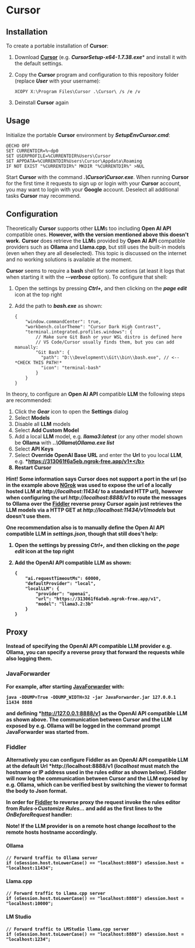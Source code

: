# Cursor

## Installation

To create a portable installation of **Cursor**:

1. Download **[Cursor](https://cursor.com/download)** (e.g. <b>*CursorSetup-x64-1.7.38.exe*</b>* and install it with the default settings.
2. Copy the **Cursor** program and configuration to this repository folder (replace <b>*User*</b> with your username):

   ```
   XCOPY X:\Program Files\Cursor .\Cursor\ /s /e /v
   ```
3. Deinstall **Cursor** again

## Usage

Initialize the portable **Cursor** environment by <b>*SetupEnvCursor.cmd*</b>:

```
@ECHO OFF
SET CURRENTDIR=%~dp0
SET USERPROFILE=%CURRENTDIR%Users\Cursor
SET APPDATA=%CURRENTDIR%Users\Cursor\Appdata\Roaming
IF NOT EXIST "%CURRENTDIR%" MKDIR "%CURRENTDIR%" >NUL
```

Start **Cursor** with the command <b>*.\Cursor\Cursor.exe*</b>.
When running **Cursor** for the first time it requests to sign up or login with your **Cursor** account, you may want to login
with your **Google** account.
Deselect all additional tasks **Cursor** may recommend. 

## Configuration

Theoretically **Cursor** supports other **LLM**s too including **Open AI API** compatible ones.
**However, with the version mentioned above this doesn't work.**
**Cursor** does retrieve the **LLM**s provided by **Open AI API** compatible providers such as **Ollama** and **Llama.cpp**,
but still uses the built-in models (even when they are all deselected).
This topic is discussed on the internet and no working solutions is available at the moment.

**Cursor** seems to require a **bash** shell for some actions (at least it logs that when starting it with the <b>*--verbose*</b> option).
To configure that shell: 

1. Open the settings by pressing <b>*Ctrl+,*</b> and then clicking on the <b>*page edit*</b> icon at the top right
2. Add the path to <b>*bash.exe*</b> as shown:

   ```
   {
       "window.commandCenter": true,
       "workbench.colorTheme": "Cursor Dark High Contrast",
       "terminal.integrated.profiles.windows": {
           // Make sure Git Bash or your WSL distro is defined here
           // VS Code/Cursor usually finds them, but you can add manually:
           "Git Bash": {
             "path": "D:\\Development\\Git\\bin\\bash.exe", // <-- *CHECK THIS PATH!*
             "icon": "terminal-bash"
           }  
       }  
   }
   ```

In theory, to configure an **Open AI API** compatible **LLM** the following steps are recommended:

1. Click the <b>*Gear*</b> icon to open the **Settings** dialog
2. Select **Models**
3. Disable all **LLM** models
4. Select **Add Custom Model**
5. Add a local **LLM** model, e.g. <b>*llama3:latest*</b> (or any other model shown be **Ollama** with <b>*..\Ollama\Ollama.exe list*</b>
6. Select **API Keys**
7. Select **Override OpenAI Base URL** and enter the **Url** to you local **LLM**, e.g. <b>*https://313061f6a5eb.ngrok-free.app/v1*</b>
8. Restart **Cursor**

**Hint!** Some information says **Cursor** does not support a port in the url (so in the example above **[NGrok](https://ngrok.com/)**
was used to expose the url of a locally hosted **LLM** at <b>*http://localhost:11434/*</b> to a standard **HTTP** url), however
when configuring the url <b>*http://localhost:8888/v1*</b> to route the messages to **Ollama** over the **[Fiddler](https://www.telerik.com/fiddler)**
reverse proxy **Cursor** again just retrieves the **LLM** models via a **HTTP GET** at <b>*http://localhost:11434/v1/models*</b>
but doesn't use them.

One recommendation also is to manually define the  **Open AI API** compatible **LLM** in <b>*settings.json*</b>, though that
still does't help:

1. Open the settings by pressing <b>*Ctrl+,*</b> and then clicking on the <b>*page edit*</b> icon at the top right
2. Add the **OpenAI API** compatible **LLM** as shown:

   ```
   {
       "ai.requestTimeoutMs": 60000,
       "defaultProvider": "local",
       "localLLM": {
           "provider": "openai",
           "url": "https://313061f6a5eb.ngrok-free.app/v1",
           "model": "llama3.2:3b"
       }
   }
   ```

## Proxy

Instead of specifying the **OpenAI API** compatible **LLM** provider e.g. **Ollama**, you can specify a reverse proxy that forward the requests while also logging them.

### JavaForwarder

For example, after starting **[JavaForwarder](https://github.com/Warpguru/JavaForwarder)** with:

```
java -DDUMP=True -DDUMP_WIDTH=32 -jar JavaForwarder.jar 127.0.0.1 11434 8888
```

and defining <b>*http://127.0.0.1:8888/v1</b> as the **OpenAI API** compatible **LLM** as shown above.
The communication between **Cursor** and the **LLM** exposed by e.g. **Ollama** will be logged in the command prompt **JavaForwarder** was started from.

### Fiddler

Alternatively you can configure **Fiddler** as an **OpenAI API** compatible **LLM** at the default Url <b>*http://localhost:8888/v1</b> 
(<b>*localhost*</b> must match the hostname or IP address used in the rules editor as shown below).
**Fiddler** will now log the communication between **Cursor** and the **LLM** exposed by e.g. **Ollama**, which can be verified best by switching the viewer to format the body to **Json** format.

In order for **[Fiddler](https://www.telerik.com/fiddler)** to reverse proxy the request invoke the rules editor from <b>*Rules*</b>→<b>*Customize Rules...*</b> and add as the first lines to the <b>*OnBeforeRequest*</b> handler:

**Note!** If the **LLM** provider is on a remote host change <b>*localhost*</b> to the remote hosts hostname accordingly. 

#### Ollama

```
// Forward traffic to Ollama server
if (oSession.host.toLowerCase() == "localhost:8888") oSession.host = "localhost:11434"; 
```

#### Llama.cpp

```
// Forward traffic to Llama.cpp server
if (oSession.host.toLowerCase() == "localhost:8888") oSession.host = "localhost:10000"; 
```

#### LM Studio

```
// Forward traffic to LMStudio llama.cpp server
if (oSession.host.toLowerCase() == "localhost:8888") oSession.host = "localhost:1234"; 
```
